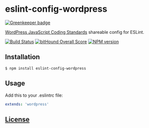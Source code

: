 # eslint-config-wordpress

[![Greenkeeper badge](https://badges.greenkeeper.io/WordPress-Coding-Standards/eslint-config-wordpress.svg)](https://greenkeeper.io/)

[WordPress JavaScript Coding Standards](https://make.wordpress.org/core/handbook/best-practices/coding-standards/javascript/) shareable config for ESLint.

[![Build Status](https://api.travis-ci.org/ntwb/eslint-config-wordpress.svg?branch=master)](https://travis-ci.org/ntwb/eslint-config-wordpress) [![bitHound Overall Score](https://www.bithound.io/github/ntwb/eslint-config-wordpress/badges/score.svg)](https://www.bithound.io/github/ntwb/eslint-config-wordpress) [![NPM version](http://img.shields.io/npm/v/eslint-config-wordpress.svg)](https://www.npmjs.org/package/eslint-config-wordpress)

## Installation

```console
$ npm install eslint-config-wordpress
```

## Usage

Add this to your .eslintrc file:

```yaml
extends: 'wordpress'
```

## [License](LICENSE)
